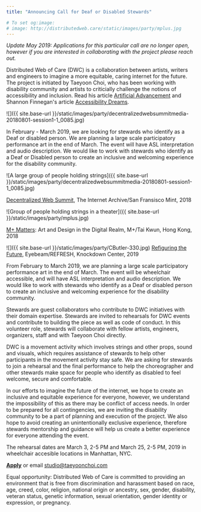 ```yaml
---
title: "Announcing Call for Deaf or Disabled Stewards"

# To set og:image:
# image: http://distributedweb.care/static/images/party/mplus.jpg
---
```


*Update May 2019: Applications for this particular call are no longer open, however if you are interested in collaborating with the project please reach out.*

Distributed Web of Care (DWC) is a collaboration between artists, writers and engineers to imagine a more equitable, caring internet for the future. The project is initiated by Taeyoon Choi, who has been working with disability community and artists to criticially challenge the notions of accessibility and inclusion. Read his article [Artificial Advancement](https://thenewinquiry.com/artificial-advancements/) and Shannon Finnegan's article [Accessibility Dreams](http://distributedweb.care/posts/accessibility-dreams/). 

 
![]({{ site.base-url }}/static/images/party/decentralizedwebsummitmedia-20180801-session1-1_0085.jpg)

In February - March 2019, we are looking for stewards who identify as a Deaf or disabled person. We are planning a large scale participatory performance art in the end of March. The event will have ASL interpretation and audio description. We would like to work with stewards who identify as a Deaf or Disabled person to create an inclusive and welcoming experience for the disability community.   
 
![A large group of people holding strings]({{ site.base-url }}/static/images/party/decentralizedwebsummitmedia-20180801-session1-1_0085.jpg)

[Decentralized Web Summit](https://decentralizedweb.net/distributed-web-of-care/), The Internet Archive/San Fransisco Mint, 2018 

![Group of people holding strings in a theater]({{ site.base-url }}/static/images/party/mplus.jpg)

[M+ Matters](https://www.westkowloon.hk/en/mplus/m-programmes/m-matters-art-and-design-in-the-digital-realm): Art and Design in the Digital Realm, M+/Tai Kwun, Hong Kong, 2018  

![]({{ site.base-url }}/static/images/party/CButler-330.jpg)
[Refiguring the Future](https://www.eyebeam.org/events/refiguring-the-future-conference/), Eyebeam/REFRESH, Knockdown Center, 2019


From February to March 2019, we are planning a large scale participatory performance art in the end of March. The event will be wheelchair accessible, and will have ASL interpretation and audio description. We would like to work with stewards who identify as a Deaf or disabled person to create an inclusive and welcoming experience for the disability community.

Stewards are guest collaborators who contribute to DWC initiatives with their domain expertise. Stewards are invited to rehearsals for DWC events and contribute to building the piece as well as code of conduct. In this volunteer role, stewards will collaborate with fellow artists, engineers, organizers, staff and with Taeyoon Choi directly.

DWC is a movement activity which involves strings and other props, sound and visuals, which requires assistance of stewards to help other participants in the movement activity stay safe. We are asking for stewards to join a rehearsal and the final performance to help the choreographer and other stewards make space for people who identify as disabled to feel welcome, secure and comfortable.

In our efforts to imagine the future of the internet, we hope to create an inclusive and equitable experience for everyone, however, we understand the impossibility of this as there may be conflict of access needs. In order to be prepared for all contingencies, we are inviting the disability community to be a part of planning and execution of the project. We also hope to avoid creating an unintentionally exclusive experience, therefore stewards mentorship and guidance will help us create a better experience for everyone attending the event.

The rehearsal dates are March 3, 2-5 PM and March 25, 2-5 PM, 2019 in wheelchair accesible locations in Manhattan, NYC. 


**[Apply](https://airtable.com/shrJKwgf305PUDKjm)** or email studio@taeyoonchoi.com 

Equal opportunity:
Distributed Web of Care is committed to providing an environment that is free from discrimination and harassment based on race, age, creed, color, religion, national origin or ancestry, sex, gender, disability, veteran status, genetic information, sexual orientation, gender identity or expression, or pregnancy. 
